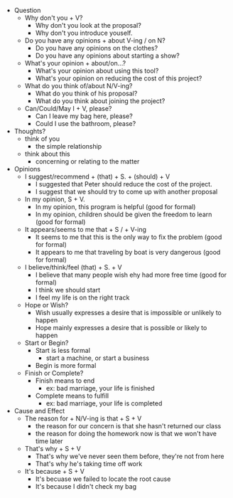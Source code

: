 - Question
  - Why don't you + V?
    - Why don't you look at the proposal?
    - Why don't you introduce youself.
  - Do you have any opinions + about V-ing / on N?
    - Do you have any opinions on the clothes?
    - Do you have any opinions about starting a show?
  - What's your opinion + about/on...?
    - What's your opinion about using this tool?
    - What's your opinion on reducing the cost of this project?
  - What do you think of/about N/V-ing?
    - What do you think of his proposal?
    - What do you think about joining the project?
  - Can/Could/May I + V, please?
    - Can I leave my bag here, please?
    - Could I use the bathroom, please?
- Thoughts?
  - think of you
    - the simple relationship
  - think about this
    - concerning or relating to the matter
- Opinions
  - I suggest/recommend + (that) + S. + (should) +  V
     - I suggested that Peter should reduce the cost of the project.
     - I suggest that we should try to come up with another proposal
  - In my opinion, S + V.
    - In my opinion, this program is helpful (good for formal)
    - In my opinion, children should be given the freedom to learn (good for formal)
  - It appears/seems to me that + S / + V-ing
    - It seems to me that this is the only way to fix the problem (good for formal)
    - It appears to me that traveling by boat is very dangerous (good for formal)
  - I believe/think/feel (that) + S. + V
    - I believe that many people wish ehy had more free time (good for formal)
    - I think we should start
    - I feel my life is on the right track
  - Hope or Wish?
    - Wish usually expresses a desire that is impossible or unlikely to happen
    - Hope mainly expresses a desire that is possible or likely to happen
  - Start or Begin?
    - Start is less formal
      - start a machine, or start a business
    - Begin is more formal
  - Finish or Complete?
    - Finish means to end
      - ex: bad marriage, your life is finished
    - Complete means to fulfill
      - ex: bad marriage, your life is completed
- Cause and Effect
  - The reason for + N/V-ing is that + S + V
    - the reason for our concern is that she hasn't returned our class
    - the reason for doing the homework now is that we won't have time later
  - That's why + S + V
    - That's why we've never seen them before, they're not from here
    - That's why he's taking time off work
  - It's because + S + V
    - It's becuase we failed to locate the root cause
    - It's because I didn't check my bag
